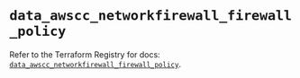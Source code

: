 # `data_awscc_networkfirewall_firewall_policy`

Refer to the Terraform Registry for docs: [`data_awscc_networkfirewall_firewall_policy`](https://registry.terraform.io/providers/hashicorp/awscc/0.70.0/docs/data-sources/networkfirewall_firewall_policy).
